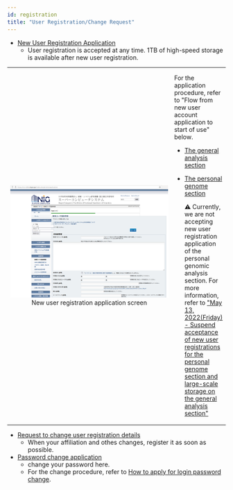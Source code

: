 ```yaml
---
id: registration
title: "User Registration/Change Request"
---
```



- [New User Registration Application](https://sc2.ddbj.nig.ac.jp/index.php/ja-new-application)
    - User registration is accepted at any time. 1TB of high-speed storage is available after new user registration.

<table>
<tr>
<td width="400" align="center">

![](registration.png)
New user registration application screen
</td>
<td valign="top">
<p>For the application procedure, refer to "Flow from new user account application to start of use" below.</p>
<ul>
  <li><a href="https://sc.ddbj.nig.ac.jp/general_analysis_division/ga_application#%E3%83%A6%E3%83%BC%E3%82%B6%E3%83%BC%E3%82%A2%E3%82%AB%E3%82%A6%E3%83%B3%E3%83%88%E7%94%B3%E8%AB%8B%E3%81%8B%E3%82%89%E5%88%A9%E7%94%A8%E9%96%8B%E5%A7%8B%E3%81%BE%E3%81%A7%E3%81%AE%E6%B5%81%E3%82%8C">The general analysis section</a></li>
</ul>
<ul>
  <li><a href="https://sc.ddbj.nig.ac.jp/personal_genome_division/pg_application#%E3%83%A6%E3%83%BC%E3%82%B6%E3%83%BC%E3%82%A2%E3%82%AB%E3%82%A6%E3%83%B3%E3%83%88%E7%94%B3%E8%AB%8B%E3%81%8B%E3%82%89%E5%88%A9%E7%94%A8%E9%96%8B%E5%A7%8B%E3%81%BE%E3%81%A7%E3%81%AE%E6%B5%81%E3%82%8C">The personal genome section</a>
  <p>&#x26A0;  Currently, we are not accepting new user registration application of the personal genomic analysis section. For more information, refer to <a href="https://sc.ddbj.nig.ac.jp/en/blog/2022-05-13-suspension-of-applications">"May 13, 2022(Friday) - Suspend acceptance of new user registrations for the personal genome section and large-scale storage on the general analysis section"</a></p>
  </li>
</ul>
</td>
</tr>
</table>

- [Request to change user registration details](https://sc2.ddbj.nig.ac.jp/index.php/ja-application-mod)
    - When your affiliation and othes changes, register it as soon as possible.
- [Password change application](https://sc2.ddbj.nig.ac.jp/index.php/ja-change-passwd-application-sc)
    - change your password here.
    - For the change procedure, refer to [How to apply for login password change](/application/change_loginpwd).
    